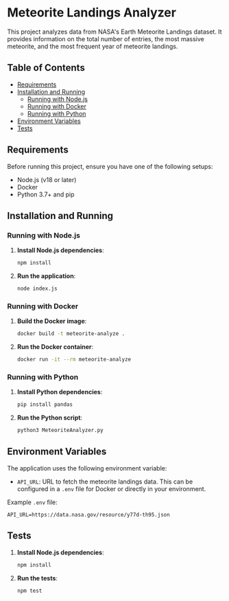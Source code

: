 # Meteorite Landings Analyzer

This project analyzes data from NASA's Earth Meteorite Landings dataset. It provides information on the total number of entries, the most massive meteorite, and the most frequent year of meteorite landings.

## Table of Contents

- [Requirements](#requirements)
- [Installation and Running](#installation-and-running)
  - [Running with Node.js](#running-with-nodejs)
  - [Running with Docker](#running-with-docker)
  - [Running with Python](#running-with-python)
- [Environment Variables](#environment-variables)
- [Tests](#tests)

## Requirements

Before running this project, ensure you have one of the following setups:

- Node.js (v18 or later)
- Docker
- Python 3.7+ and pip

## Installation and Running

### Running with Node.js

1. **Install Node.js dependencies**:
    ```bash
    npm install
    ```

2. **Run the application**:
    ```bash
    node index.js
    ```

### Running with Docker

1. **Build the Docker image**:
    ```bash
    docker build -t meteorite-analyze .
    ```

2. **Run the Docker container**:
    ```bash
    docker run -it --rm meteorite-analyze
    ```

### Running with Python

1. **Install Python dependencies**:
    ```bash
    pip install pandas
    ```

2. **Run the Python script**:
    ```bash
    python3 MeteoriteAnalyzer.py
    ```

## Environment Variables

The application uses the following environment variable:

- `API_URL`: URL to fetch the meteorite landings data. This can be configured in a `.env` file for Docker or directly in your environment.

Example `.env` file:

```plaintext
API_URL=https://data.nasa.gov/resource/y77d-th95.json
```

## Tests

1. **Install Node.js dependencies**:
    ```bash
    npm install
    ```

2. **Run the tests**:
    ```bash
    npm test
    ```
